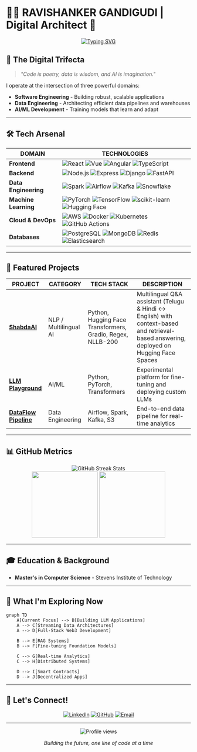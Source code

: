 # 👨‍💻 RAVISHANKER GANDIGUDI | Digital Architect 🚀

<div align="center">
  
[![Typing SVG](https://readme-typing-svg.herokuapp.com?font=Fira+Code&weight=700&size=25&pause=1000&color=39FF14&center=true&vCenter=true&random=false&width=600&lines=Full-Stack+Software+Engineer;Data+Engineer;AI/ML+Developer;Creating+the+Future)](https://git.io/typing-svg)

</div>

## 🧠 The Digital Trifecta

> *"Code is poetry, data is wisdom, and AI is imagination."*

I operate at the intersection of three powerful domains:
- **Software Engineering** - Building robust, scalable applications
- **Data Engineering** - Architecting efficient data pipelines and warehouses
- **AI/ML Development** - Training models that learn and adapt

---

## 🛠️ Tech Arsenal

<div align="center">

| **DOMAIN** | **TECHNOLOGIES** |
|------------|-----------------|
| **Frontend** | ![React](https://img.shields.io/badge/-React-61DAFB?style=flat-square&logo=react&logoColor=black) ![Vue](https://img.shields.io/badge/-Vue-4FC08D?style=flat-square&logo=vue.js&logoColor=white) ![Angular](https://img.shields.io/badge/-Angular-DD0031?style=flat-square&logo=angular&logoColor=white) ![TypeScript](https://img.shields.io/badge/-TypeScript-3178C6?style=flat-square&logo=typescript&logoColor=white) |
| **Backend** | ![Node.js](https://img.shields.io/badge/-Node.js-339933?style=flat-square&logo=node.js&logoColor=white) ![Express](https://img.shields.io/badge/-Express-000000?style=flat-square&logo=express&logoColor=white) ![Django](https://img.shields.io/badge/-Django-092E20?style=flat-square&logo=django&logoColor=white) ![FastAPI](https://img.shields.io/badge/-FastAPI-009688?style=flat-square&logo=fastapi&logoColor=white) |
| **Data Engineering** | ![Spark](https://img.shields.io/badge/-Spark-E25A1C?style=flat-square&logo=apache-spark&logoColor=white) ![Airflow](https://img.shields.io/badge/-Airflow-017CEE?style=flat-square&logo=apache-airflow&logoColor=white) ![Kafka](https://img.shields.io/badge/-Kafka-231F20?style=flat-square&logo=apache-kafka&logoColor=white) ![Snowflake](https://img.shields.io/badge/-Snowflake-29B5E8?style=flat-square&logo=snowflake&logoColor=white) |
| **Machine Learning** | ![PyTorch](https://img.shields.io/badge/-PyTorch-EE4C2C?style=flat-square&logo=pytorch&logoColor=white) ![TensorFlow](https://img.shields.io/badge/-TensorFlow-FF6F00?style=flat-square&logo=tensorflow&logoColor=white) ![scikit-learn](https://img.shields.io/badge/-scikit--learn-F7931E?style=flat-square&logo=scikit-learn&logoColor=white) ![Hugging Face](https://img.shields.io/badge/-Hugging%20Face-FFD21E?style=flat-square&logo=huggingface&logoColor=black) |
| **Cloud & DevOps** | ![AWS](https://img.shields.io/badge/-AWS-232F3E?style=flat-square&logo=amazon-aws&logoColor=white) ![Docker](https://img.shields.io/badge/-Docker-2496ED?style=flat-square&logo=docker&logoColor=white) ![Kubernetes](https://img.shields.io/badge/-Kubernetes-326CE5?style=flat-square&logo=kubernetes&logoColor=white) ![GitHub Actions](https://img.shields.io/badge/-GitHub%20Actions-2088FF?style=flat-square&logo=github-actions&logoColor=white) |
| **Databases** | ![PostgreSQL](https://img.shields.io/badge/-PostgreSQL-336791?style=flat-square&logo=postgresql&logoColor=white) ![MongoDB](https://img.shields.io/badge/-MongoDB-47A248?style=flat-square&logo=mongodb&logoColor=white) ![Redis](https://img.shields.io/badge/-Redis-DC382D?style=flat-square&logo=redis&logoColor=white) ![Elasticsearch](https://img.shields.io/badge/-Elasticsearch-005571?style=flat-square&logo=elasticsearch&logoColor=white) |

</div>

---

## 🌟 Featured Projects

<div align="center">

| **PROJECT** | **CATEGORY** | **TECH STACK** | **DESCRIPTION** |
|------------|--------------|----------------|-----------------|
| [**ShabdaAI**](https://huggingface.co/spaces/ravish5/ShabdaAI) | NLP / Multilingual AI | Python, Hugging Face Transformers, Gradio, Regex, NLLB-200 | Multilingual Q&A assistant (Telugu & Hindi ↔ English) with context-based and retrieval-based answering, deployed on Hugging Face Spaces |
| [**LLM Playground**](https://github.com/ravigandigudi/llm-playground) | AI/ML | Python, PyTorch, Transformers | Experimental platform for fine-tuning and deploying custom LLMs |
| [**DataFlow Pipeline**](https://github.com/ravigandigudi/Credit-Card-Fraud-detection-) | Data Engineering | Airflow, Spark, Kafka, S3 | End-to-end data pipeline for real-time analytics |

</div>

---

## 📊 GitHub Metrics

<div align="center">
  <img src="https://github-readme-streak-stats.herokuapp.com/?user=ravigandigudi&theme=radical" alt="GitHub Streak Stats" />
</div>

<div align="center">
  <img height="180em" src="https://github-readme-stats.vercel.app/api?username=ravigandigudi&show_icons=true&theme=radical&include_all_commits=true&count_private=true" />
  <img height="180em" src="https://github-readme-stats.vercel.app/api/top-langs/?username=ravigandigudi&layout=compact&theme=radical" />
</div>

---

## 🎓 Education & Background

- **Master's in Computer Science** - Stevens Institute of Technology

---

## 🔮 What I'm Exploring Now

```mermaid
graph TD
    A[Current Focus] --> B[Building LLM Applications]
    A --> C[Streaming Data Architectures]
    A --> D[Full-Stack Web3 Development]
    
    B --> E[RAG Systems]
    B --> F[Fine-tuning Foundation Models]
    
    C --> G[Real-time Analytics]
    C --> H[Distributed Systems]
    
    D --> I[Smart Contracts]
    D --> J[Decentralized Apps]
```

---

## 🤝 Let's Connect!

<div align="center">
  
[![LinkedIn](https://img.shields.io/badge/LinkedIn-0077B5?style=for-the-badge&logo=linkedin&logoColor=white)](https://www.linkedin.com/in/ravishanker-gandigudi-526b68170/)
[![GitHub](https://img.shields.io/badge/GitHub-100000?style=for-the-badge&logo=github&logoColor=white)](https://github.com/ravigandigudi)
[![Email](https://img.shields.io/badge/Email-D14836?style=for-the-badge&logo=gmail&logoColor=white)](mailto:gandigudi.ravi@gmail.com)

</div>

---

<div align="center">
  <img src="https://komarev.com/ghpvc/?username=Saavnbeli&style=flat-square&color=blueviolet" alt="Profile views" />
</div>

<div align="center">
  
*Building the future, one line of code at a time*

</div>
